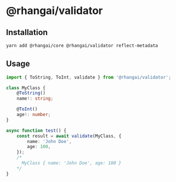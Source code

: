 # @rhangai/validator

## Installation

```sh
yarn add @rhangai/core @rhangai/validator reflect-metadata
```

## Usage

```ts
import { ToString, ToInt, validate } from '@rhangai/validator';

class MyClass {
	@ToString()
	name!: string;

	@ToInt()
	age!: number;
}

async function test() {
	const result = await validate(MyClass, {
		name: 'John Doe',
		age: 100,
	});
	/*
	  MyClass { name: 'John Doe', age: 100 }
	*/
}
```
